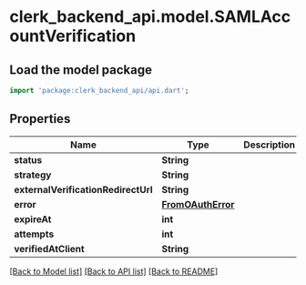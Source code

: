 # clerk_backend_api.model.SAMLAccountVerification

## Load the model package
```dart
import 'package:clerk_backend_api/api.dart';
```

## Properties
Name | Type | Description | Notes
------------ | ------------- | ------------- | -------------
**status** | **String** |  | 
**strategy** | **String** |  | 
**externalVerificationRedirectUrl** | **String** |  | 
**error** | [**FromOAuthError**](FromOAuthError.md) |  | [optional] 
**expireAt** | **int** |  | 
**attempts** | **int** |  | 
**verifiedAtClient** | **String** |  | [optional] 

[[Back to Model list]](../README.md#documentation-for-models) [[Back to API list]](../README.md#documentation-for-api-endpoints) [[Back to README]](../README.md)


